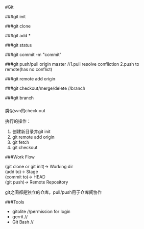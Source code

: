 #Git

###git init

###git clone <repository>

###git add *

###git status

###git commit -m "commit"

###git push/pull origin master   //1.pull resolve confliction 2.push to remote(has no conflict)

###git remote add origin <server>

###git checkout/merge/delete   //branch

###git branch

###

类似svn的check out 

执行的操作：

1. 创建新目录并git init
2. git remote add origin <repository>
3. git fetch
4. git checkout

###Work Flow

(git clone or git init)->  Working dir   
(add to)->  Stage   
(commit to)->  HEAD  
(git push)-> Remote Repository

git之间都是独立的仓库，pull/push用于仓库间协作


###Tools

+ gitolite //permission for login
+ gerrit //
+ Git Bash //
